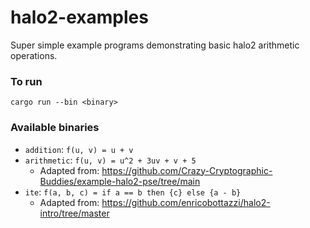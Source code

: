 # halo2-examples
Super simple example programs demonstrating basic halo2 arithmetic operations.

### To run
`cargo run --bin <binary>`

### Available binaries
- `addition`: `f(u, v) = u + v`
- `arithmetic`: `f(u, v) = u^2 + 3uv + v + 5`
    - Adapted from: https://github.com/Crazy-Cryptographic-Buddies/example-halo2-pse/tree/main
- `ite`: `f(a, b, c) = if a == b then {c} else {a - b}`
    - Adapted from: https://github.com/enricobottazzi/halo2-intro/tree/master